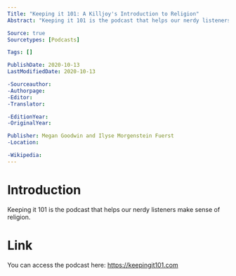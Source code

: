 ```yaml
---
Title: "Keeping it 101: A Killjoy's Introduction to Religion"
Abstract: "Keeping it 101 is the podcast that helps our nerdy listeners make sense of religion."

Source: true
Sourcetypes: [Podcasts]

Tags: []

PublishDate: 2020-10-13
LastModifiedDate: 2020-10-13

-Sourceauthor:
-Authorpage:
-Editor:
-Translator:

-EditionYear:
-OriginalYear:

Publisher: Megan Goodwin and Ilyse Morgenstein Fuerst
-Location:

-Wikipedia:
---
```

# Introduction
Keeping it 101 is the podcast that helps our nerdy listeners make sense of religion.

# Link
You can access the podcast here: https://keepingit101.com